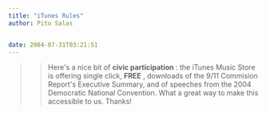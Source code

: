 ```yaml
---
title: "iTunes Rules"
author: Pito Salas


date: 2004-07-31T03:21:51
---
```



>>

>> Here's a nice bit of **civic participation** : the iTunes Music Store is
offering single click, **FREE** , downloads of the 9/11 Commision Report's
Executive Summary, and of speeches from the 2004 Democratic National
Convention. What a great way to make this accessible to us. Thanks!



